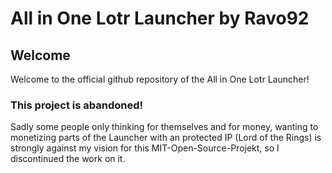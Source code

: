 # All in One Lotr Launcher by Ravo92

## Welcome
Welcome to the official github repository of the All in One Lotr Launcher!
<br>

### This project is abandoned!
Sadly some people only thinking for themselves and for money, wanting to monetizing parts of the Launcher with an protected IP (Lord of the Rings)
is strongly against my vision for this MIT-Open-Source-Projekt, so I discontinued the work on it.
